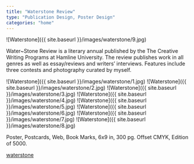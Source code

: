 ```yaml
---
title: "Waterstone Review"
type: "Publication Design, Poster Design"
categories: "home"
---
```


![Waterstone]({{ site.baseurl }}/images/waterstone/9.jpg)

Water~Stone Review is a literary annual published by the The Creative Writing Programs at Hamline University. The review publishes work in all genres as well as essay/reviews and writers’ interviews. Features include three contests and photography curated by myself.

![Waterstone]({{ site.baseurl }}/images/waterstone/1.jpg)
![Waterstone]({{ site.baseurl }}/images/waterstone/2.jpg)
![Waterstone]({{ site.baseurl }}/images/waterstone/3.jpg)
![Waterstone]({{ site.baseurl }}/images/waterstone/4.jpg)
![Waterstone]({{ site.baseurl }}/images/waterstone/5.jpg)
![Waterstone]({{ site.baseurl }}/images/waterstone/6.jpg)
![Waterstone]({{ site.baseurl }}/images/waterstone/7.jpg)
![Waterstone]({{ site.baseurl }}/images/waterstone/8.jpg)

Poster, Postcards, Web, Book Marks, 
6x9 in,  300 pg. Offset CMYK, Edition of 5000.


[waterstone](http://www.waterstonereview.com/ "target=_blank")
